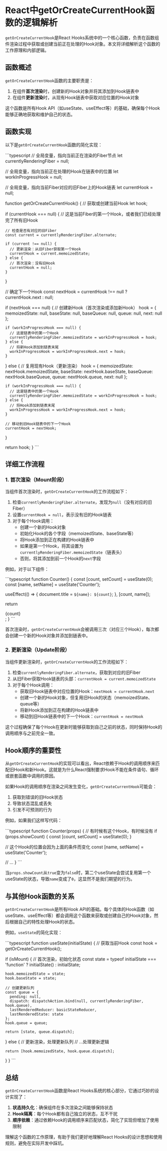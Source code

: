 # React中getOrCreateCurrentHook函数的逻辑解析

`getOrCreateCurrentHook`是React Hooks系统中的一个核心函数，负责在函数组件渲染过程中获取或创建当前正在处理的Hook对象。本文将详细解析这个函数的工作原理和内部逻辑。

## 函数概述

`getOrCreateCurrentHook`函数的主要职责是：

1. 在组件**首次渲染**时，创建新的Hook对象并将其添加到Hook链表中
2. 在组件**更新渲染**时，从现有Hook链表中获取对应位置的Hook对象

这个函数是所有Hook API（如useState、useEffect等）的基础，确保每个Hook能够正确地获取和维护自己的状态。

## 函数实现

以下是`getOrCreateCurrentHook`函数的简化实现：

\`\`\`typescript
// 全局变量，指向当前正在渲染的Fiber节点
let currentlyRenderingFiber = null;

// 全局变量，指向当前正在处理的Hook在链表中的位置
let workInProgressHook = null;

// 全局变量，指向当前Fiber对应的旧Fiber上的Hook链表
let currentHook = null;

function getOrCreateCurrentHook() {
  // 获取或创建当前Hook
  let hook;

  if (currentHook === null) {
    // 这是当前Fiber的第一个Hook，或者我们已经处理完了所有旧Hook
    
    // 检查是否有对应的旧Fiber
    const current = currentlyRenderingFiber.alternate;
    
    if (current !== null) {
      // 更新渲染：从旧Fiber获取第一个Hook
      currentHook = current.memoizedState;
    } else {
      // 首次渲染：没有旧Hook
      currentHook = null;
    }
  }

  // 确定下一个Hook
  const nextHook = currentHook !== null ? currentHook.next : null;

  if (nextHook === null) {
    // 创建新Hook（首次渲染或添加新Hook）
    hook = {
      memoizedState: null,
      baseState: null,
      baseQueue: null,
      queue: null,
      next: null
    };

    if (workInProgressHook === null) {
      // 这是链表中的第一个Hook
      currentlyRenderingFiber.memoizedState = workInProgressHook = hook;
    } else {
      // 将新Hook添加到链表末尾
      workInProgressHook = workInProgressHook.next = hook;
    }
  } else {
    // 复用现有Hook（更新渲染）
    hook = {
      memoizedState: nextHook.memoizedState,
      baseState: nextHook.baseState,
      baseQueue: nextHook.baseQueue,
      queue: nextHook.queue,
      next: null
    };

    if (workInProgressHook === null) {
      // 这是链表中的第一个Hook
      currentlyRenderingFiber.memoizedState = workInProgressHook = hook;
    } else {
      // 将Hook添加到链表末尾
      workInProgressHook = workInProgressHook.next = hook;
    }

    // 移动到旧Hook链表中的下一个Hook
    currentHook = nextHook;
  }

  return hook;
}
\`\`\`

## 详细工作流程

### 1. 首次渲染（Mount阶段）

当组件首次渲染时，`getOrCreateCurrentHook`的工作流程如下：

1. 检查`currentlyRenderingFiber.alternate`，发现为`null`（没有对应的旧Fiber）
2. 设置`currentHook = null`，表示没有旧的Hook链表
3. 对于每个Hook调用：
   - 创建一个新的Hook对象
   - 初始化Hook的各个字段（memoizedState、baseState等）
   - 将Hook添加到正在构建的Hook链表中
   - 如果是第一个Hook，将其设置为`currentlyRenderingFiber.memoizedState`（链表头）
   - 否则，将其添加到前一个Hook的`next`字段

例如，对于以下组件：

\`\`\`typescript
function Counter() {
  const [count, setCount] = useState(0);
  const [name, setName] = useState('Counter');
  
  useEffect(() => {
    document.title = `${name}: ${count}`;
  }, [count, name]);
  
  return <div>{count}</div>;
}
\`\`\`

首次渲染时，`getOrCreateCurrentHook`会被调用三次（对应三个Hook），每次都会创建一个新的Hook对象并添加到链表中。

### 2. 更新渲染（Update阶段）

当组件更新渲染时，`getOrCreateCurrentHook`的工作流程如下：

1. 检查`currentlyRenderingFiber.alternate`，获取到对应的旧Fiber
2. 从旧Fiber获取Hook链表的头部：`currentHook = current.memoizedState`
3. 对于每个Hook调用：
   - 获取旧Hook链表中对应位置的Hook：`nextHook = currentHook.next`
   - 创建一个新的Hook对象，但复用旧Hook的状态（memoizedState、queue等）
   - 将新Hook添加到正在构建的Hook链表中
   - 移动到旧Hook链表中的下一个Hook：`currentHook = nextHook`

这个过程确保了每个Hook在更新时能够获取到自己之前的状态，同时保持Hook的调用顺序与之前完全一致。

## Hook顺序的重要性

从`getOrCreateCurrentHook`的实现可以看出，React依赖于Hook的调用顺序来匹配旧Hook和新Hook。这就是为什么React强制要求Hook不能在条件语句、循环或嵌套函数中调用的原因。

如果Hook的调用顺序在渲染之间发生变化，`getOrCreateCurrentHook`可能会：
1. 获取到错误的旧Hook状态
2. 导致状态混乱或丢失
3. 引发不可预测的行为

例如，如果我们这样写代码：

\`\`\`typescript
function Counter(props) {
  // 有时候有这个Hook，有时候没有
  if (props.showCount) {
    const [count, setCount] = useState(0);
  }
  
  // 这个Hook的位置会因为上面的条件而变化
  const [name, setName] = useState('Counter');
  
  // ...
}
\`\`\`

当`props.showCount`从`true`变为`false`时，第二个useState会尝试复用第一个useState的状态，导致`name`变成了`0`，这显然不是我们期望的行为。

## 与其他Hook函数的关系

`getOrCreateCurrentHook`是所有Hook API的基础。每个具体的Hook函数（如useState、useEffect等）都会调用这个函数来获取或创建自己的Hook对象，然后根据自己的特性处理Hook的状态。

例如，`useState`的简化实现：

\`\`\`typescript
function useState(initialState) {
  // 获取当前Hook
  const hook = getOrCreateCurrentHook();
  
  if (isMount) {
    // 首次渲染，初始化状态
    const state = typeof initialState === 'function'
      ? initialState()
      : initialState;
    
    hook.memoizedState = state;
    hook.baseState = state;
    
    // 创建更新队列
    const queue = {
      pending: null,
      dispatch: dispatchAction.bind(null, currentlyRenderingFiber, hook.queue),
      lastRenderedReducer: basicStateReducer,
      lastRenderedState: state
    };
    hook.queue = queue;
    
    return [state, queue.dispatch];
  } else {
    // 更新渲染，处理更新队列
    // ...处理更新逻辑
    
    return [hook.memoizedState, hook.queue.dispatch];
  }
}
\`\`\`

## 总结

`getOrCreateCurrentHook`函数是React Hooks系统的核心部分，它通过巧妙的设计实现了：

1. **状态持久化**：确保组件在多次渲染之间能够保持状态
2. **Hook隔离**：每个Hook都有自己独立的状态，互不干扰
3. **顺序依赖**：通过依赖Hook的调用顺序来匹配状态，简化了实现但增加了使用限制

理解这个函数的工作原理，有助于我们更好地理解React Hooks的设计思想和使用规则，避免在实际开发中踩坑。